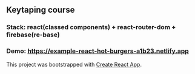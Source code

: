 ## Keytaping course

### Stack: react(classed components) + react-router-dom + firebase(re-base) 
### Demo: https://example-react-hot-burgers-a1b23.netlify.app

This project was bootstrapped with [Create React App](https://github.com/facebook/create-react-app).
